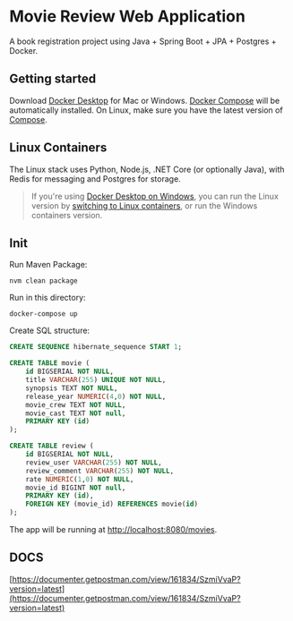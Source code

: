 Movie Review Web Application
=========

A book registration project using Java + Spring Boot + JPA + Postgres + Docker.

Getting started
---------------

Download [Docker Desktop](https://www.docker.com/products/docker-desktop) for Mac or Windows. [Docker Compose](https://docs.docker.com/compose) will be automatically installed. On Linux, make sure you have the latest version of [Compose](https://docs.docker.com/compose/install/). 


## Linux Containers

The Linux stack uses Python, Node.js, .NET Core (or optionally Java), with Redis for messaging and Postgres for storage.

> If you're using [Docker Desktop on Windows](https://store.docker.com/editions/community/docker-ce-desktop-windows), you can run the Linux version by [switching to Linux containers](https://docs.docker.com/docker-for-windows/#switch-between-windows-and-linux-containers), or run the Windows containers version.

## Init
Run Maven Package:
```
nvm clean package
```

Run in this directory:
```
docker-compose up
```
Create SQL structure:
```sql
CREATE SEQUENCE hibernate_sequence START 1;

CREATE TABLE movie (
    id BIGSERIAL NOT NULL,
    title VARCHAR(255) UNIQUE NOT NULL,
    synopsis TEXT NOT NULL,
    release_year NUMERIC(4,0) NOT NULL,
    movie_crew TEXT NOT NULL,
    movie_cast TEXT NOT null,    
	PRIMARY KEY (id)
);

CREATE TABLE review (
    id BIGSERIAL NOT NULL,
    review_user VARCHAR(255) NOT NULL,
    review_comment VARCHAR(255) NOT NULL,
    rate NUMERIC(1,0) NOT NULL,
    movie_id BIGINT NOT null,
	PRIMARY KEY (id),
	FOREIGN KEY (movie_id) REFERENCES movie(id)
);
```

The app will be running at [http://localhost:8080/movies](http://localhost:8080/movies).

## DOCS

[https://documenter.getpostman.com/view/161834/SzmiVvaP?version=latest](https://documenter.getpostman.com/view/161834/SzmiVvaP?version=latest)
